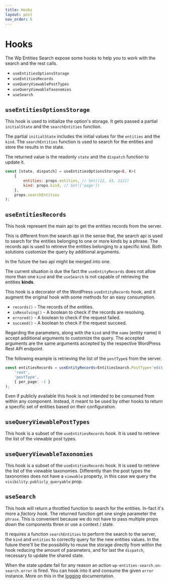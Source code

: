 ```yaml
---
title: Hooks
layout: post
nav_order: 6
---
```


# Hooks

The Wp Entities Search expose some hooks to help you to work with the search and the rest calls.

- `useEntitiesOptionsStorage`
- `useEntitiesRecords`
- `useQueryViewablePostTypes`
- `useQueryViewableTaxonomies`
- `useSearch`

## `useEntitiesOptionsStorage`

This hook is used to initialize the option's storage. It gets passed a partial `initialState` and the `searchEntities`
function.

The partial `initialState` includes the initial values for the `entities` and the `kind`. The `searchEntities` function
is used to search for the entities and store the results in the state.

The returned value is the readonly `state` and the `dispatch` function to update it.

```jsx
const [state, dispatch] = useEntitiesOptionsStorage<E, K>(
    {
        entities: props.entities, // Set([12, 43, 112])
        kind: props.kind, // Set(['page'])
    },
    props.searchEntities
);
```

## `useEntitiesRecords`

This hook represent the main api to get the entities records from the server.

This is different from the search api in the sense that, the search api is used to search for the entities belonging
to one or more kinds by a phrase. The records api is used to retrieve the entities belonging to a specific kind. Both
solutions
customize the query by additional arguments.

In the future the two api might be merged into one.

The current situation is due the fact the `useEntityRecords` does not allow more than one `kind` and the `useSearch` is
not
capable of retrieving the entities **kinds**.

This hook is a decorator of the WordPress `useEntityRecords` hook, and it augment the original hook with some methods
for an easy consumption.

- `records()` - The records of the entities.
- `isResolving()` - A boolean to check if the records are resolving.
- `errored()` - A boolean to check if the request failed.
- `succeed()` - A boolean to check if the request succeed.

Regarding the parameters, along with the `kind` and the `name` (entity name) it accept additional arguments to
customize the query. The accepted arguments are the same arguments accepted by the respective WordPress Rest API
endpoint.

The following example is retrieving the list of the `postType`s from the server.

```ts
const entitiesRecords = useEntityRecords<EntitiesSearch.PostType<'edit'>>(
    'root',
    'postType',
    { per_page: -1 }
);
```

Even if publicly available this hook is not intended to be consumed from within any component. Instead, it meant to be
used by other hooks to return a specific set of entities based on their configuration.

## `useQueryViewablePostTypes`

This hook is a subset of the `useEntitiesRecords` hook. It is used to retrieve the list of the viewable post types.

## `useQueryViewableTaxonomies`

This hook is a subset of the `useEntitiesRecords` hook. It is used to retrieve the list of the viewable taxonomies.
Differently than the post types the taxonomies does not have a `viewable` property, in this case we query
the `visibility.publicly_queryable` prop.

## `useSearch`

This hook will return a throttled function to search for the entities. In-fact it's more a _factory hook_. The returned
function get one single parameter the `phrase`. This is convenient because we do not have to pass multiple props down
the components three or use a context / state.

It requires a function `searchEntities` to perform the search to the server, the `kind` and `entities` to correctly
query for the new entities values. In the future there'll be the possibility to reuse the storage directly from within
the hook reducing the amount of parameters, and for last the `dispatch`, necessary to update the shared state.

When the state update fail for any reason an action `wp-entities-search.on-search.error` is fired. You can hook into it
and consume the given `error` instance. More on this in the [logging](./logging.md) documentation.
